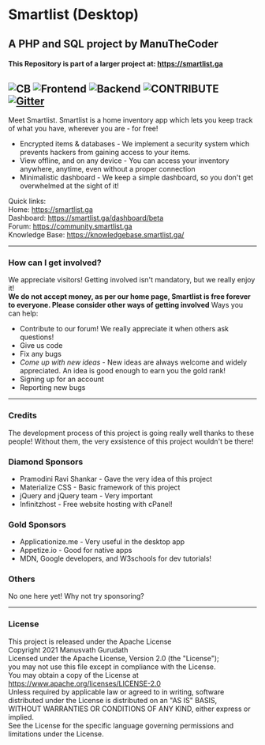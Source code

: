 # Smartlist (Desktop)
## A PHP and SQL project by ManuTheCoder
#### This Repository is part of a larger project at: https://smartlist.ga
![CB](https://img.shields.io/badge/Contributors-20-yellow)
![Frontend](https://img.shields.io/static/v1?label=Frontend&message=HTML,%20CSS,%20JS&color=%3CCOLOR%3E)
![Backend](https://img.shields.io/static/v1?label=Backend&message=PHP,%20SQL&color=red)
![CONTRIBUTE](https://img.shields.io/static/v1?label=Contribute&message=Using%20Smartlist%20Contributors&color=blue)
[![Gitter](https://badges.gitter.im/Smartlist-chat/community.svg)](https://gitter.im/Smartlist-chat/community?utm_source=badge&utm_medium=badge&utm_campaign=pr-badge)
---
Meet Smartlist.
Smartlist is a home inventory app which lets you keep track of what you have, wherever you are - for free!
* Encrypted items & databases - We implement a security system which prevents hackers from gaining access to your items.
* View offline, and on any device - You can access your inventory anywhere, anytime, even without a proper connection
* Minimalistic dashboard - We keep a simple dashboard, so you don't get overwhelmed at the sight of it!

Quick links: <br>
Home: https://smartlist.ga <br>
Dashboard: https://smartlist.ga/dashboard/beta<br>
Forum: https://community.smartlist.ga<br>
Knowledge Base: https://knowledgebase.smartlist.ga/<br>

--- 
### How can I get involved? 
We appreciate visitors! Getting involved isn't mandatory, but we really enjoy it!<br>
**We do not accept money, as per our home page, Smartlist is free forever to everyone. Please consider other ways of getting involved**
Ways you can help: 
* Contribute to our forum! We really appreciate it when others ask questions!
* Give us code 
* Fix any bugs
* *Come up with new ideas* - New ideas are always welcome and widely appreciated. An idea is good enough to earn you the gold rank!
* Signing up for an account
* Reporting new bugs
--- 
### Credits 
The development process of this project is going really well thanks to these people! Without them, the very exsistence of this project wouldn't be there!

### Diamond Sponsors
* Pramodini Ravi Shankar - Gave the very idea of this project
* Materialize CSS - Basic framework of this project
* jQuery and jQuery team - Very important
* Infinitzhost - Free website hosting with cPanel!
### Gold Sponsors
* Applicationize.me - Very useful in the desktop app 
* Appetize.io - Good for native apps
* MDN, Google developers, and W3schools for dev tutorials!
### Others
No one here yet! Why not try sponsoring?

---
### License

This project is released under the Apache License<br>
Copyright 2021 Manusvath Gurudath<br>
Licensed under the Apache License, Version 2.0 (the "License");<br>
you may not use this file except in compliance with the License.<br>
You may obtain a copy of the License at<br>
https://www.apache.org/licenses/LICENSE-2.0<br>
Unless required by applicable law or agreed to in writing, software<br>
distributed under the License is distributed on an "AS IS" BASIS,<br>
WITHOUT WARRANTIES OR CONDITIONS OF ANY KIND, either express or implied.<br>
See the License for the specific language governing permissions and<br>
limitations under the License.<br>
